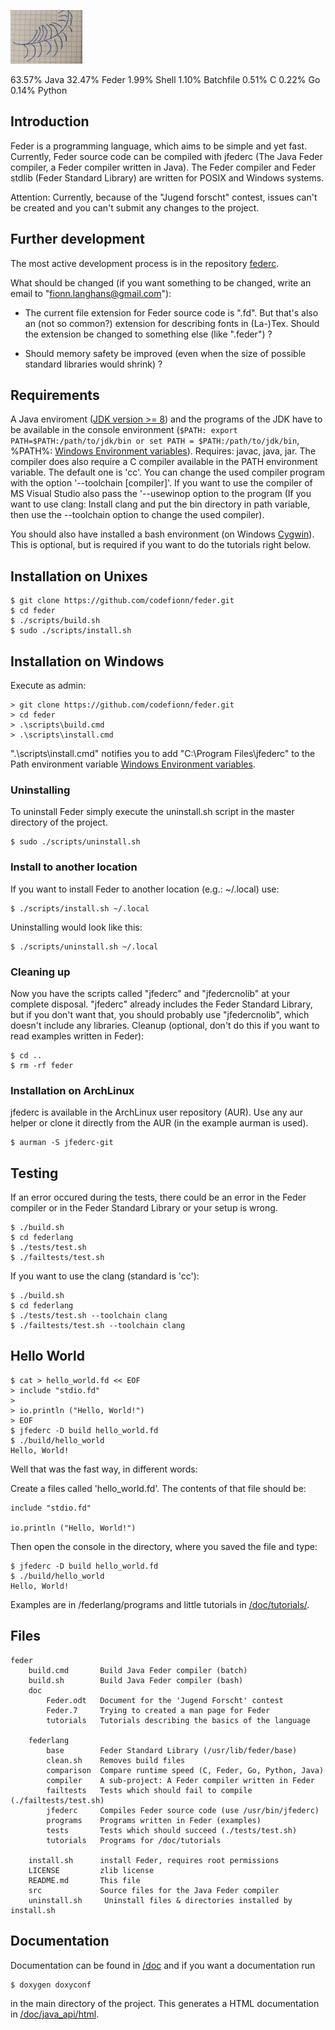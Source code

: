 ![Feder Logo](/doc/logo.png)

63.57%  Java
32.47%  Feder
1.99%   Shell
1.10%   Batchfile
0.51%   C
0.22%   Go
0.14%   Python

## Introduction

Feder is a programming language, which aims to be simple and yet fast.
Currently, Feder source code can be compiled with jfederc (The Java Feder
compiler, a Feder compiler written in Java). The Feder compiler and Feder
stdlib (Feder Standard Library) are written for POSIX and Windows systems.

Attention: Currently, because of the "Jugend forscht" contest, issues can't be
created and you can't submit any changes to the project.

## Further development

The most active development process is in the repository
[federc](https://github.com/codefionn/federc).

What should be changed (if you want something to be changed, write an email to
"fionn.langhans@gmail.com"):

- The current file extension for Feder source  code is ".fd". But that's also
  an (not so common?) extension for describing fonts in (La-)Tex. Should the
  extension be changed to something else (like ".feder") ?

- Should memory safety be improved (even when the size of possible standard
  libraries would shrink) ?

## Requirements

A Java enviroment ([JDK version >= 8](http://www.oracle.com/technetwork/java/javase/downloads/jdk8-downloads-2133151.html))
and the programs of the JDK have to be available in the console environment
(```$PATH: export PATH=$PATH:/path/to/jdk/bin or
set PATH = $PATH:/path/to/jdk/bin```, %PATH%:
[Windows Environment variables](https://www.computerhope.com/issues/ch000549.htm)).
Requires: javac, java, jar. The compiler does also require a C compiler available
in the PATH environment variable. The default one is 'cc'. You can change the
used compiler program with the option '--toolchain [compiler]'. If you want to
use the compiler of MS Visual Studio also pass the '--usewinop option to the
program (If you want to use clang: Install clang and put the bin directory in
path variable, then use the --toolchain option to change the used compiler).

You should also have installed a bash environment (on Windows [Cygwin](https://cygwin.com/)). This is
optional, but is required if you want to do the tutorials right below.

## Installation on Unixes

```
$ git clone https://github.com/codefionn/feder.git
$ cd feder
$ ./scripts/build.sh
$ sudo ./scripts/install.sh
```

## Installation on Windows

Execute as admin:

```
> git clone https://github.com/codefionn/feder.git
> cd feder
> .\scripts\build.cmd
> .\scripts\install.cmd
```

".\scripts\install.cmd" notifies you to add "C:\Program Files\jfederc" to the
Path environment variable [Windows Environment variables](https://www.computerhope.com/issues/ch000549.htm).

### Uninstalling

To uninstall Feder simply execute the uninstall.sh script in the master directory
of the project.

```
$ sudo ./scripts/uninstall.sh
```

### Install to another location

If you want to install Feder to another location (e.g.: ~/.local) use:

```
$ ./scripts/install.sh ~/.local
```


Uninstalling would look like this:

```
$ ./scripts/uninstall.sh ~/.local
```

### Cleaning up

Now you have the scripts called "jfederc" and "jfedercnolib" at your complete
disposal. "jfederc" already includes the Feder Standard Library, but if you
don't want that, you should probably use "jfedercnolib", which doesn't include
any libraries. Cleanup (optional, don't do this if you want to read examples
written in Feder):

```
$ cd ..
$ rm -rf feder
```

### Installation on ArchLinux

jfederc is available in the ArchLinux user repository (AUR). Use any aur helper
or clone it directly from the AUR (in the example aurman is used).

```
$ aurman -S jfederc-git
```

## Testing

If an error occured during the tests, there could be an error in the Feder
compiler or in the Feder Standard Library or your setup is wrong.

```
$ ./build.sh
$ cd federlang
$ ./tests/test.sh
$ ./failtests/test.sh
```

If you want to use the clang (standard is 'cc'):

```
$ ./build.sh
$ cd federlang
$ ./tests/test.sh --toolchain clang
$ ./failtests/test.sh --toolchain clang
```

## Hello World

```
$ cat > hello_world.fd << EOF
> include "stdio.fd"
> 
> io.println ("Hello, World!")
> EOF
$ jfederc -D build hello_world.fd
$ ./build/hello_world
Hello, World!
```
Well that was the fast way, in different words:

Create a files called 'hello\_world.fd'. The contents of that file should be:

```
include "stdio.fd"

io.println ("Hello, World!")
```

Then open the console in the directory, where you saved the file and type:

```
$ jfederc -D build hello_world.fd
$ ./build/hello_world
Hello, World!
```

Examples are in /federlang/programs and little tutorials in [/doc/tutorials/](/doc/tutorials).

## Files

```
feder
    build.cmd       Build Java Feder compiler (batch)
    build.sh        Build Java Feder compiler (bash)
    doc
        Feder.odt   Document for the 'Jugend Forscht' contest
        Feder.7     Trying to created a man page for Feder
        tutorials   Tutorials describing the basics of the language

    federlang
        base        Feder Standard Library (/usr/lib/feder/base)
        clean.sh    Removes build files
        comparison  Compare runtime speed (C, Feder, Go, Python, Java)
        compiler    A sub-project: A Feder compiler written in Feder
        failtests   Tests which should fail to compile (./failtests/test.sh)
        jfederc     Compiles Feder source code (use /usr/bin/jfederc)
        programs    Programs written in Feder (examples)
        tests       Tests which should succeed (./tests/test.sh)
        tutorials   Programs for /doc/tutorials

    install.sh      install Feder, requires root permissions
    LICENSE         zlib license
    README.md       This file
    src             Source files for the Java Feder compiler
    uninstall.sh     Uninstall files & directories installed by install.sh
```

## Documentation

Documentation can be found in [/doc](/doc) and if you want a documentation run

```
$ doxygen doxyconf
```

in the main directory of the project. This generates a HTML documentation
in [/doc/java_api/html](/doc/java_api/html).
